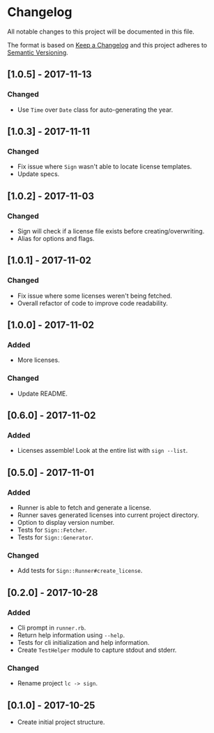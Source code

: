 # Changelog
All notable changes to this project will be documented in this file.

The format is based on [Keep a Changelog](http://keepachangelog.com/en/1.0.0/)
and this project adheres to [Semantic Versioning](http://semver.org/spec/v2.0.0.html).

## [1.0.5] - 2017-11-13
### Changed
- Use `Time` over `Date` class for auto-generating the year.


## [1.0.3] - 2017-11-11
### Changed
- Fix issue where `Sign` wasn't able to locate license templates.
- Update specs.


## [1.0.2] - 2017-11-03
### Changed
- Sign will check if a license file exists before creating/overwriting.
- Alias for options and flags.


## [1.0.1] - 2017-11-02
### Changed
- Fix issue where some licenses weren't being fetched.
- Overall refactor of code to improve code readability.


## [1.0.0] - 2017-11-02
### Added
- More licenses.
### Changed
- Update README.


## [0.6.0] - 2017-11-02
### Added
- Licenses assemble! Look at the entire list with `sign --list`.


## [0.5.0] - 2017-11-01
### Added
- Runner is able to fetch and generate a license.
- Runner saves generated licenses into current project directory.
- Option to display version number.
- Tests for `Sign::Fetcher`.
- Tests for `Sign::Generator`.
### Changed
- Add tests for `Sign::Runner#create_license`.


## [0.2.0] - 2017-10-28
### Added
- Cli prompt in `runner.rb`.
- Return help information using `--help`.
- Tests for cli initialization and help information.
- Create `TestHelper` module to capture stdout and stderr.
### Changed
- Rename project `lc -> sign`.


## [0.1.0] - 2017-10-25
- Create initial project structure.

